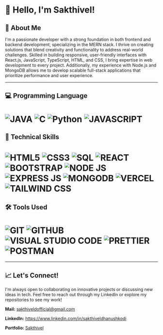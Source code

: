 # 👋 Hello, I'm Sakthivel!


## 🚀 About Me

I'm a passionate developer with a strong foundation in both frontend and backend development, specializing in the MERN stack. I thrive on creating solutions that blend creativity and functionality to address real-world challenges. Skilled in building responsive, user-friendly interfaces with React.js, JavaScript, TypeScript, HTML, and CSS, I bring expertise in web development to every project. Additionally, my experience with Node.js and MongoDB allows me to develop scalable full-stack applications that prioritize performance and user experience.

---

## 💻 Programming Language

   # ![JAVA](https://img.shields.io/badge/Java-orange?style=for-the-badge&logo=java&logoColor=black) ![C](https://img.shields.io/badge/-00599C?style=for-the-badge&logo=c&logoColor=white) ![Python](https://img.shields.io/badge/python-3670A0?style=for-the-badge&logo=python&logoColor=ffdd54) ![JAVASCRIPT](https://img.shields.io/badge/JavaScript-F7DF1E?style=for-the-badge&logo=javascript&logoColor=black)

## 🧰 Technical Skills

  # ![HTML5](https://img.shields.io/badge/HTML5-E34F26?style=for-the-badge&logo=html5&logoColor=white) ![CSS3](https://img.shields.io/badge/CSS3-1572B6?style=for-the-badge&logo=css3&logoColor=white) ![SQL](https://img.shields.io/badge/sql-CC6699?style=for-the-badge&logo=mysql&logoColor=skyblue) ![REACT](https://img.shields.io/badge/React-20232A?style=for-the-badge&logo=react&logoColor=61DAFB) ![BOOTSTRAP](https://img.shields.io/badge/Bootstrap-563D7C?style=for-the-badge&logo=bootstrap&logoColor=white) ![NODE JS](https://img.shields.io/badge/Node.js-43853D?style=for-the-badge&logo=node.js&logoColor=white) ![EXPRESS JS](https://img.shields.io/badge/Express.js-404D59?style=for-the-badge) ![MONGODB](https://img.shields.io/badge/MongoDB-4EA94B?style=for-the-badge&logo=mongodb&logoColor=white) ![VERCEL](https://img.shields.io/badge/Vercel-000000?style=for-the-badge&logo=vercel&logoColor=white) ![TAILWIND CSS](https://img.shields.io/badge/Tailwind_CSS-38B2AC?style=for-the-badge&logo=tailwind-css&logoColor=white)

## 🛠️ Tools Used

   # ![GIT](https://img.shields.io/badge/git-00599C?style=for-the-badge&logo=git&logoColor=white) ![GITHUB](https://img.shields.io/badge/github-black?style=for-the-badge&logo=github&logoColor=white) ![VISUAL STUDIO CODE](https://img.shields.io/badge/visual%20studio%20code-blue?style=for-the-badge&logo=visual&logoColor=white) ![PRETTIER](https://img.shields.io/badge/prettier-blue?style=for-the-badge&logo=prettier&logoColor=white) ![POSTMAN](https://img.shields.io/badge/postman-orange?style=for-the-badge&logo=postman&logoColor=white)

---

## 📈 Let's Connect!

I'm always open to collaborating on innovative projects or discussing new ideas in tech. Feel free to reach out through my LinkedIn or explore my repositories to see my work!

**Mail:** sakthiveldofficial@gmail.com

**LinkedIn:** https://www.linkedin.com/in/sakthiveldhanushkodi

**Portfolio:** [Sakthivel](https://sakthivel-d.vercel.app/)


<!--
**nameissakthi/nameissakthi** is a ✨ _special_ ✨ repository because its `README.md` (this file) appears on your GitHub profile.

Here are some ideas to get you started:

- 🔭 I’m currently working on ...
- 🌱 I’m currently learning ...
- 👯 I’m looking to collaborate on ...
- 🤔 I’m looking for help with ...
- 💬 Ask me about ...
- 📫 How to reach me: ...
- 😄 Pronouns: ...
- ⚡ Fun fact: ...
-->
